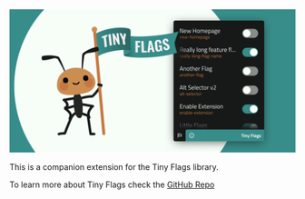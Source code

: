 <img src="./assets/tiny-flags-cover.png" alt="Tiny Flags"/>

This is a companion extension for the Tiny Flags library.

To learn more about Tiny Flags check the <a href="https://github.com/matiasbontempo/tiny-flags" target="_blank" rel="noreferrer">GitHub Repo</a>